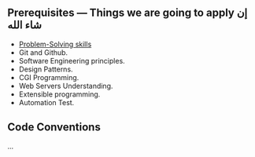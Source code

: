 ## Prerequisites  — Things we are going to apply إن شاء الله
* [Problem-Solving skills](http://ryanstutorials.net/problem-solving-skills/ )
* Git and Github.
* Software Engineering principles. 
* Design Patterns.
* CGI Programming.
* Web Servers Understanding.
* Extensible programming.
* Automation Test.

## Code Conventions
...
